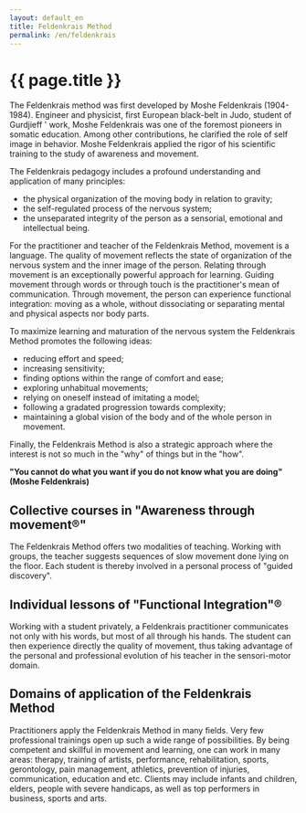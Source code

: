 ```yaml
---
layout: default_en
title: Feldenkrais Method
permalink: /en/feldenkrais
---
```


# {{ page.title }}  

The Feldenkrais method was first developed by Moshe Feldenkrais (1904-1984).
Engineer and physicist, first European black-belt in Judo, student of Gurdjieff ' work, Moshe Feldenkrais was one of the foremost pioneers in somatic education.
Among other contributions, he clarified the role of self image in behavior. Moshe Feldenkrais applied the rigor of his scientific training to the study of awareness and movement.

The Feldenkrais pedagogy includes a profound understanding and application of many principles:

* the physical organization of the moving body in relation to gravity;
* the self-regulated process of the nervous system;
* the unseparated integrity of the person as a sensorial, emotional and intellectual being.

For the practitioner and teacher of the Feldenkrais Method, movement is a language. 
The quality of movement reflects the state of organization of the nervous system and the inner image of the person. 
Relating through movement is an exceptionally powerful approach for learning.
Guiding movement through words or through touch is the practitioner's mean of communication.
Through movement, the person can experience functional integration: moving as a whole, without dissociating or separating mental and physical aspects nor body parts.

To maximize learning and maturation of the nervous system the Feldenkrais Method promotes the following ideas:

* reducing effort and speed;
* increasing sensitivity;
* finding options within the range of comfort and ease;
* exploring unhabitual movements;
* relying on oneself instead of imitating a model;
* following a gradated progression towards complexity;
* maintaining a global vision of the body and of the whole person in movement.

Finally, the Feldenkrais Method is also a strategic approach where the interest is not so much in the "why" of things but in the "how".

**"You cannot do what you want if you do not know what you are doing"(Moshe Feldenkrais)**

## Collective courses in "Awareness through movement®"

The Feldenkrais Method offers two modalities of teaching. 
Working with groups, the teacher suggests sequences of slow movement done lying on the floor. 
Each student is thereby involved in a personal process of "guided discovery".

## Individual lessons of "Functional Integration"®

Working with a student privately, a Feldenkrais practitioner communicates not only with his words, but most of all through his hands. 
The student can then experience directly the quality of movement, thus taking advantage of the personal and professional evolution of his teacher in the sensori-motor domain.

## Domains of application of the Feldenkrais Method

Practitioners apply the Feldenkrais Method in many fields. 
Very few professional trainings open up such a wide range of possibilities. 
By being competent and skillful in movement and learning, one can work in many areas: therapy, training of artists, performance, rehabilitation, sports, gerontology, pain management, athletics, prevention of injuries, communication, education and etc. 
Clients may include infants and children, elders, people with severe handicaps, as well as top performers in business, sports and arts.
